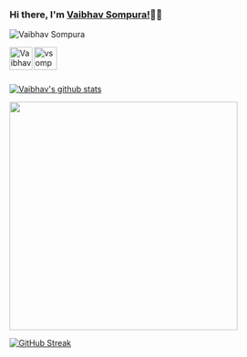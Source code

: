 ### Hi there, I'm [Vaibhav Sompura!](https://vsompura3.github.io/sastabio/index.html)👋🏻 
  
![Vaibhav Sompura](https://komarev.com/ghpvc/?username=vsompura3&color=dc143c&style=plastic&label=Visitors&color=blueviolet)

<a href="https://www.linkedin.com/in/vaibhav-sompura/">
  <img align="left" alt="Vaibhav's LinkedIn" width="40px" height="40px" src="https://cliply.co/wp-content/uploads/2021/02/372102050_LINKEDIN_ICON_TRANSPARENT_1080.gif" />
</a>

<a href="https://t.me/vsompura3">
  <img align="left" alt="vsompura3" width="40px" height="40px" src="https://media0.giphy.com/media/EuMes40JZirYe18nYY/giphy.gif" />
</a>
<br />
<br />
<br />

[![Vaibhav's github stats](https://github-readme-stats.vercel.app/api?username=vsompura3&show_icons=true&title_color=fff&icon_color=79ff97&text_color=9f9f9f&bg_color=151515&count_private=true)](https://github.com/vsompura3)

<p align = "left">
<img src = "https://github-readme-streak-stats.herokuapp.com?user=vsompura3&theme=dark&hide_border=true" width = 400>
  

</p>

[![GitHub Streak](https://github-readme-streak-stats.herokuapp.com?user=vsompura3&theme=neon-dark&date_format=j%20M%5B%20Y%5D)](https://git.io/streak-stats)
